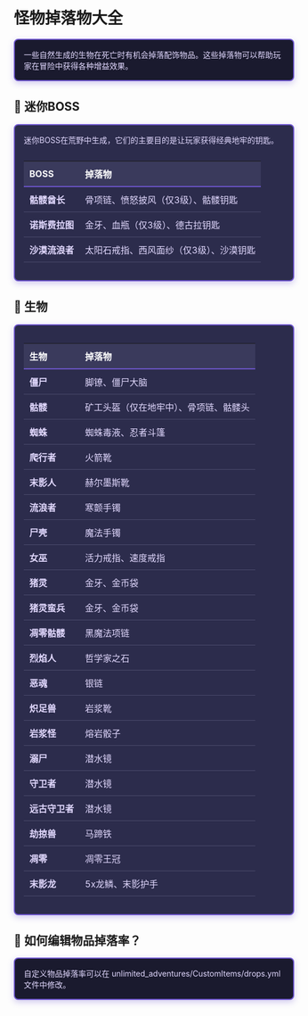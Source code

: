 # 怪物掉落物大全

<div style="background-color: #1a1a2e; padding: 16px; border-radius: 8px; border: 2px solid #6e56cf; box-shadow: 0 4px 12px rgba(110, 86, 207, 0.3); margin-bottom: 20px;">
  <p style="color: #e2d9ff; margin: 0;">一些自然生成的生物在死亡时有机会掉落配饰物品。这些掉落物可以帮助玩家在冒险中获得各种增益效果。</p>
</div>

## 🦹 迷你BOSS

<div style="background-color: #2c2c4c; padding: 16px; border-radius: 8px; border: 2px solid #6e56cf; box-shadow: 0 4px 12px rgba(110, 86, 207, 0.3); margin-bottom: 20px;">
  <p style="color: #e2d9ff; margin-top: 0; margin-bottom: 12px;">迷你BOSS在荒野中生成，它们的主要目的是让玩家获得经典地牢的钥匙。</p>

  <div style="overflow-x: auto;">
    <table style="width: 100%; border-collapse: collapse; text-align: left;">
      <thead>
        <tr style="background-color: #3a3a5c; color: #ffffff;">
          <th style="padding: 10px; border-bottom: 2px solid #6e56cf;">BOSS</th>
          <th style="padding: 10px; border-bottom: 2px solid #6e56cf;">掉落物</th>
        </tr>
      </thead>
      <tbody>
        <tr style="background-color: #2c2c4c; color: #e2d9ff;">
          <td style="padding: 10px; border-bottom: 1px solid #4a4a6c;"><strong>骷髅酋长</strong></td>
          <td style="padding: 10px; border-bottom: 1px solid #4a4a6c;">骨项链、愤怒披风（仅3级）、骷髅钥匙</td>
        </tr>
        <tr style="background-color: #2c2c4c; color: #e2d9ff;">
          <td style="padding: 10px; border-bottom: 1px solid #4a4a6c;"><strong>诺斯费拉图</strong></td>
          <td style="padding: 10px; border-bottom: 1px solid #4a4a6c;">金牙、血瓶（仅3级）、德古拉钥匙</td>
        </tr>
        <tr style="background-color: #2c2c4c; color: #e2d9ff;">
          <td style="padding: 10px; border-bottom: 1px solid #4a4a6c;"><strong>沙漠流浪者</strong></td>
          <td style="padding: 10px; border-bottom: 1px solid #4a4a6c;">太阳石戒指、西风面纱（仅3级）、沙漠钥匙</td>
        </tr>
      </tbody>
    </table>
  </div>
</div>

## 🧟 生物

<div style="background-color: #2c2c4c; padding: 16px; border-radius: 8px; border: 2px solid #6e56cf; box-shadow: 0 4px 12px rgba(110, 86, 207, 0.3); margin-bottom: 20px;">
  <div style="overflow-x: auto;">
    <table style="width: 100%; border-collapse: collapse; text-align: left;">
      <thead>
        <tr style="background-color: #3a3a5c; color: #ffffff;">
          <th style="padding: 10px; border-bottom: 2px solid #6e56cf;">生物</th>
          <th style="padding: 10px; border-bottom: 2px solid #6e56cf;">掉落物</th>
        </tr>
      </thead>
      <tbody>
        <tr style="background-color: #2c2c4c; color: #e2d9ff;">
          <td style="padding: 10px; border-bottom: 1px solid #4a4a6c;"><strong>僵尸</strong></td>
          <td style="padding: 10px; border-bottom: 1px solid #4a4a6c;">脚镣、僵尸大脑</td>
        </tr>
        <tr style="background-color: #2c2c4c; color: #e2d9ff;">
          <td style="padding: 10px; border-bottom: 1px solid #4a4a6c;"><strong>骷髅</strong></td>
          <td style="padding: 10px; border-bottom: 1px solid #4a4a6c;">矿工头盔（仅在地牢中）、骨项链、骷髅头</td>
        </tr>
        <tr style="background-color: #2c2c4c; color: #e2d9ff;">
          <td style="padding: 10px; border-bottom: 1px solid #4a4a6c;"><strong>蜘蛛</strong></td>
          <td style="padding: 10px; border-bottom: 1px solid #4a4a6c;">蜘蛛毒液、忍者斗篷</td>
        </tr>
        <tr style="background-color: #2c2c4c; color: #e2d9ff;">
          <td style="padding: 10px; border-bottom: 1px solid #4a4a6c;"><strong>爬行者</strong></td>
          <td style="padding: 10px; border-bottom: 1px solid #4a4a6c;">火箭靴</td>
        </tr>
        <tr style="background-color: #2c2c4c; color: #e2d9ff;">
          <td style="padding: 10px; border-bottom: 1px solid #4a4a6c;"><strong>末影人</strong></td>
          <td style="padding: 10px; border-bottom: 1px solid #4a4a6c;">赫尔墨斯靴</td>
        </tr>
        <tr style="background-color: #2c2c4c; color: #e2d9ff;">
          <td style="padding: 10px; border-bottom: 1px solid #4a4a6c;"><strong>流浪者</strong></td>
          <td style="padding: 10px; border-bottom: 1px solid #4a4a6c;">寒颤手镯</td>
        </tr>
        <tr style="background-color: #2c2c4c; color: #e2d9ff;">
          <td style="padding: 10px; border-bottom: 1px solid #4a4a6c;"><strong>尸壳</strong></td>
          <td style="padding: 10px; border-bottom: 1px solid #4a4a6c;">魔法手镯</td>
        </tr>
        <tr style="background-color: #2c2c4c; color: #e2d9ff;">
          <td style="padding: 10px; border-bottom: 1px solid #4a4a6c;"><strong>女巫</strong></td>
          <td style="padding: 10px; border-bottom: 1px solid #4a4a6c;">活力戒指、速度戒指</td>
        </tr>
        <tr style="background-color: #2c2c4c; color: #e2d9ff;">
          <td style="padding: 10px; border-bottom: 1px solid #4a4a6c;"><strong>猪灵</strong></td>
          <td style="padding: 10px; border-bottom: 1px solid #4a4a6c;">金牙、金币袋</td>
        </tr>
        <tr style="background-color: #2c2c4c; color: #e2d9ff;">
          <td style="padding: 10px; border-bottom: 1px solid #4a4a6c;"><strong>猪灵蛮兵</strong></td>
          <td style="padding: 10px; border-bottom: 1px solid #4a4a6c;">金牙、金币袋</td>
        </tr>
        <tr style="background-color: #2c2c4c; color: #e2d9ff;">
          <td style="padding: 10px; border-bottom: 1px solid #4a4a6c;"><strong>凋零骷髅</strong></td>
          <td style="padding: 10px; border-bottom: 1px solid #4a4a6c;">黑魔法项链</td>
        </tr>
        <tr style="background-color: #2c2c4c; color: #e2d9ff;">
          <td style="padding: 10px; border-bottom: 1px solid #4a4a6c;"><strong>烈焰人</strong></td>
          <td style="padding: 10px; border-bottom: 1px solid #4a4a6c;">哲学家之石</td>
        </tr>
        <tr style="background-color: #2c2c4c; color: #e2d9ff;">
          <td style="padding: 10px; border-bottom: 1px solid #4a4a6c;"><strong>恶魂</strong></td>
          <td style="padding: 10px; border-bottom: 1px solid #4a4a6c;">银链</td>
        </tr>
        <tr style="background-color: #2c2c4c; color: #e2d9ff;">
          <td style="padding: 10px; border-bottom: 1px solid #4a4a6c;"><strong>炽足兽</strong></td>
          <td style="padding: 10px; border-bottom: 1px solid #4a4a6c;">岩浆靴</td>
        </tr>
        <tr style="background-color: #2c2c4c; color: #e2d9ff;">
          <td style="padding: 10px; border-bottom: 1px solid #4a4a6c;"><strong>岩浆怪</strong></td>
          <td style="padding: 10px; border-bottom: 1px solid #4a4a6c;">熔岩骰子</td>
        </tr>
        <tr style="background-color: #2c2c4c; color: #e2d9ff;">
          <td style="padding: 10px; border-bottom: 1px solid #4a4a6c;"><strong>溺尸</strong></td>
          <td style="padding: 10px; border-bottom: 1px solid #4a4a6c;">潜水镜</td>
        </tr>
        <tr style="background-color: #2c2c4c; color: #e2d9ff;">
          <td style="padding: 10px; border-bottom: 1px solid #4a4a6c;"><strong>守卫者</strong></td>
          <td style="padding: 10px; border-bottom: 1px solid #4a4a6c;">潜水镜</td>
        </tr>
        <tr style="background-color: #2c2c4c; color: #e2d9ff;">
          <td style="padding: 10px; border-bottom: 1px solid #4a4a6c;"><strong>远古守卫者</strong></td>
          <td style="padding: 10px; border-bottom: 1px solid #4a4a6c;">潜水镜</td>
        </tr>
        <tr style="background-color: #2c2c4c; color: #e2d9ff;">
          <td style="padding: 10px; border-bottom: 1px solid #4a4a6c;"><strong>劫掠兽</strong></td>
          <td style="padding: 10px; border-bottom: 1px solid #4a4a6c;">马蹄铁</td>
        </tr>
        <tr style="background-color: #2c2c4c; color: #e2d9ff;">
          <td style="padding: 10px; border-bottom: 1px solid #4a4a6c;"><strong>凋零</strong></td>
          <td style="padding: 10px; border-bottom: 1px solid #4a4a6c;">凋零王冠</td>
        </tr>
        <tr style="background-color: #2c2c4c; color: #e2d9ff;">
          <td style="padding: 10px; border-bottom: 1px solid #4a4a6c;"><strong>末影龙</strong></td>
          <td style="padding: 10px; border-bottom: 1px solid #4a4a6c;">5x龙鳞、末影护手</td>
        </tr>
      </tbody>
    </table>
  </div>
</div>

## 🔧 如何编辑物品掉落率？

<div style="background-color: #1a1a2e; padding: 16px; border-radius: 8px; border: 2px solid #6e56cf; box-shadow: 0 4px 12px rgba(110, 86, 207, 0.3); margin-bottom: 20px;">
  <p style="color: #e2d9ff; margin: 0;">自定义物品掉落率可以在 unlimited_adventures/CustomItems/drops.yml 文件中修改。</p>
</div>